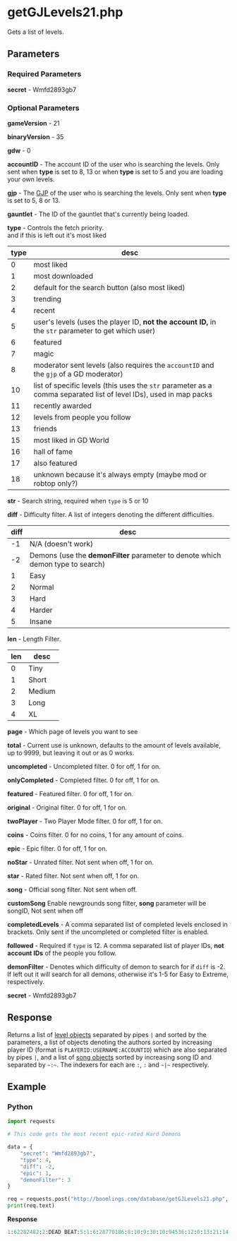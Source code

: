 # getGJLevels21.php

Gets a list of levels.

## Parameters

### Required Parameters

**secret** - Wmfd2893gb7

### Optional Parameters

**gameVersion** - 21

**binaryVersion** - 35

**gdw** - 0

**accountID** - The account ID of the user who is searching the levels. Only sent when **type** is set to 8, 13 or when **type** is set to 5 and you are loading your own levels.

**gjp** - The [GJP](/topics/encryption/gjp.md) of the user who is searching the levels. Only sent when **type** is set to 5, 8 or 13.

**gauntlet** - The ID of the gauntlet that's currently being loaded.

**type** - Controls the fetch priority.   
and if this is left out it's most liked

| type | desc |
| ---- | ---- |
| 0 | most liked |
| 1 | most downloaded |
| 2 | default for the search button (also most liked) |
| 3 | trending |
| 4 | recent |
| 5 | user's levels (uses the player ID, **not the account ID,** in the `str` parameter to get which user) |
| 6 | featured |
| 7 | magic |
| 8 | moderator sent levels (also requires the `accountID` and the `gjp` of a GD moderator) |
| 10 | list of specific levels (this uses the `str` parameter as a comma separated list of level IDs), used in map packs |
| 11 | recently awarded |
| 12 | levels from people you follow |
| 13 | friends |
| 15 | most liked in GD World |
| 16 | hall of fame |
| 17 | also featured |
| 18 | unknown because it's always empty (maybe mod or robtop only?) |

**str** - Search string, required when `type` is 5 or 10

**diff** - Difficulty filter. A list of integers denoting the different difficulties. 

| diff | desc |
| ---- | ---- |
| -1 | N/A (doesn't work) |
| -2 | Demons (use the **demonFilter** parameter to denote which demon type to search) |
| 1 | Easy |
| 2 | Normal |
| 3 | Hard |
| 4 | Harder |
| 5 | Insane |

**len** - Length Filter.

| len | desc |
| --- | ---- |
| 0 | Tiny |
| 1 | Short |
| 2 | Medium |
| 3 | Long |
| 4 | XL |

**page** - Which page of levels you want to see

**total** - Current use is unknown, defaults to the amount of levels available, up to 9999, but leaving it out or as 0 works.

**uncompleted** - Uncompleted filter. 0 for off, 1 for on.

**onlyCompleted** - Completed filter. 0 for off, 1 for on.

**featured** - Featured filter. 0 for off, 1 for on.

**original** - Original filter. 0 for off, 1 for on.

**twoPlayer** - Two Player Mode filter. 0 for off, 1 for on.

**coins** - Coins filter. 0 for no coins, 1 for any amount of coins.

**epic** - Epic filter. 0 for off, 1 for on.

**noStar** - Unrated filter. Not sent when off, 1 for on.

**star** - Rated filter. Not sent when off, 1 for on.

**song** - Official song filter. Not sent when off.

**customSong** Enable newgrounds song filter, **song** parameter will be songID, Not sent when off

**completedLevels** - A comma separated list of completed levels enclosed in brackets. Only sent if the uncompleted or completed filter is enabled.

**followed** - Required if `type` is 12. A comma separated list of player IDs, **not account IDs** of the people you follow.

**demonFilter** - Denotes which difficulty of demon to search for if `diff` is -2. If left out it will search for all demons, otherwise it's 1-5 for Easy to Extreme, respectively.

**secret** - Wmfd2893gb7

## Response

Returns a list of [level objects](/resources/server/level) separated by pipes `|` and sorted by the parameters, a list of objects denoting the authors sorted by increasing player ID (format is `PLAYERID:USERNAME:ACCOUNTID`) which are also separated by pipes `|`, and a list of [song objects](/resources/server/song) sorted by increasing song ID and separated by `~:~`. The indexers for each are `:`, `:` and `~|~` respectively.

## Example

<!-- tabs:start -->

### **Python**

```py
import requests

# This code gets the most recent epic-rated Hard Demons

data = {
    "secret": "Wmfd2893gb7",
    "type": 4,
    "diff": -2,
	"epic": 1,
    "demonFilter": 3
}

req = requests.post("http://boomlings.com/database/getGJLevels21.php", data=data)
print(req.text)
```

**Response**
```py
1:62282482:2:DEAD BEAT:5:1:6:28770186:8:10:9:30:10:94536:12:0:13:21:14:2990:17:1:43:0:25::18:10:19:24971:42:1:45:56373:3:YWZ0ZXIgdGhyZWUgbW9udGhzIG9mIGhhcmQgd29yayBpIGZpbmFsbHkgcHJlc2VudCB0byB5b3UgdGhlIGxvbmcgYXdhaXRlZCBzZXF1ZWwgdG8gbXVyZGVyIG1lbG9keQ==:15:3:30:60376208:31:0:37:1:38:1:39:10:46:1:47:2:35:541786|1:62028241:2:Eternelle Vehemence:5:14:6:4761912:8:10:9:30:10:89174:12:0:13:21:14:5187:17:1:43:0:25::18:10:19:24968:42:1:45:65535:3:c3VmZmVyLCB1bnRpbCBldGVybml0eSBlbmRzLg==:15:4:30:0:31:0:37:3:38:1:39:10:46:1:47:2:35:896821|1:60927712:2:PERIHELION:5:1:6:9456326:8:10:9:30:10:8864:12:0:13:21:14:725:17:1:43:0:25::18:10:19:24970:42:1:45:65535:3:VG9vayBmb3JldmVyIHRvIG1ha2UsICBidXQgaXQgaXMgZmluYWxseSBoZXJlLiBSZWxsIC0gU21pbnggLSBHYWx6byAtIFdoaXRlaGVhZCAtIFNwdTduaXggLSBXaWsgLSBLbm90cyAtIEh5cGVyZmxhbWU=:15:3:30:51261866:31:0:37:0:38:1:39:10:46:1:47:2:35:790560|1:59502709:2:Supreme:5:4:6:2595697:8:10:9:30:10:48776:12:0:13:21:14:2471:17:1:43:0:25::18:10:19:24956:42:1:45:65535:3:aW5zZXJ0ICQzNTAgVVNEIHRvIHBsYXkgW0J5IENyZXBlcyAmIEVuWm9yZV0gZml4ZWQgYnVuY2ggb2YgYnVncyBhcm91bmQgOTAlICwgYW5kIGFkZGVkIFVMRE0gd2hlbiB5b3UgYWN0aXZhdGUgTERNICwgdXBkYXRlcyBjb21pbmcgc29vbg==:15:3:30:58794967:31:0:37:2:38:1:39:10:46:1:47:2:35:754856|1:59413155:2:HASH:5:1:6:1424041:8:10:9:30:10:28010:12:0:13:21:14:1576:17:1:43:0:25::18:10:19:24953:42:1:45:52312:3:YSBsZXZlbCB3aXRoIG1hbnkgY29sb3Vycy4=:15:3:30:52863418:31:0:37:0:38:0:39:10:46:1:47:2:35:216300|1:59352979:2:RANYER:5:5:6:9441630:8:10:9:30:10:93328:12:0:13:21:14:3681:17:1:43:0:25::18:10:19:24949:42:1:45:65535:3:YW1hemluZyBjb2xsYWJvcmF0aW9uIC4uIEkgaG9wZSB5b3UgbGlrZSBpdCAuLi4gd2l0aCBhIGxvdCBvZiBkZWRpY2F0aW9uIHdlIGJyaW5nIHlvdSByYW55ZXIgOikgZ29vZCBsdWNrIGFuZCBlbmpveSBpdCArOTAwMDAgT0JKIDowIExETT8gOyk=:15:3:30:59193188:31:0:37:1:38:1:39:10:46:1:47:2:35:658059|1:59315849:2:Double Dash:5:5:6:3624826:8:10:9:30:10:102653:12:0:13:21:14:11269:17:1:43:0:25::18:10:19:24953:42:1:45:65535:3:IkR1YWwgZ2FtZW1vZGUgaXMgdGhlIGJlc3QgZ2FtZW1vZGUiIH4gSm9uYXRoYW5HRCB8IEEgY29sb3JmdWwgMiBtaW51dGVzIG9mIG9ubHkgZHVhbHMgKCsgcGxheWVyIGNvbG9ycykgfCBHTCwgSEYsIGRvbid0IGRpZSBhdCA5OSUgOCk=:15:4:30:0:31:0:37:0:38:0:39:10:46:1:47:2:35:872453|1:59309294:2:Archaic:5:6:6:13003836:8:10:9:30:10:33708:12:0:13:21:14:1700:17:1:43:0:25::18:10:19:24949:42:1:45:65535:3:QW1hemluZyBjb2xsYWIgd2l0aCBWbGFpbmUgYW5kIE1yY3lsZGUsIGdhbWVwbGF5IGJ5IEVuem9yZSBhbmQgR2FycC4gRW5qb3l5ISE=:15:3:30:59045071:31:0:37:0:38:0:39:10:46:1:47:2:35:791611|1:58994346:2:Agios:5:2:6:18682953:8:10:9:30:10:67315:12:0:13:21:14:2226:17:1:43:0:25::18:10:19:24940:42:1:45:65535:3:N3RoIE5veHR1cm5hbCBUZWFtIE1DLCBXZSB1c2UgYSBsaXR0bGUgbmljZSB0aGVtZSBpbiB0aGlzISEgIEhvcGUgeW91IGVuam95IG91ciB3b3JrLi4gIFtWZXJpZmllZCBieSBTaXJaYWlzc10=:15:3:30:58581054:31:0:37:0:38:0:39:10:46:1:47:2:35:728233|1:58932971:2:Divine Descendance:5:5:6:11876184:8:10:9:30:10:11239:12:0:13:21:14:882:17:1:43:0:25::18:10:19:24960:42:1:45:65535:3:VmVyaWZpZWQgYnkgaVRodW5kZXIxMiwgdmlkZW8gb24gaGlzIFlUIGNoYW5uZWw=:15:3:30:0:31:0:37:3:38:1:39:10:46:1:47:2:35:713127#1424041:flash:127035|2595697:CrispyCrepes:117663|3624826:Zoroa:44967|4761912:Vrymer:411964|9441630:CatronixGD:1462499|9456326:Galzo:1463681|11876184:TroxxP1:2638799|13003836:SirZaiss:3749813|18682953:TeamNoX:5594928|28770186:swwft:6434750#1~|~216300~|~2~|~Necromancy (drum n bass)~|~3~|~772~|~4~|~zirconmusic~|~5~|~6.15~|~6~|~~|~10~|~http%3A%2F%2Faudio.ngfiles.com%2F216000%2F216300_04___Necromancy.mp3~|~7~|~~|~8~|~1~:~1~|~541786~|~2~|~NK - Fairydust~|~3~|~1895~|~4~|~Rukkus~|~5~|~7.37~|~6~|~~|~10~|~http%3A%2F%2Faudio.ngfiles.com%2F541000%2F541786_NK---Fairydust.mp3~|~7~|~~|~8~|~1~:~1~|~658059~|~2~|~Pursuit~|~3~|~2787~|~4~|~BoomKitty~|~5~|~7.28~|~6~|~~|~10~|~http%3A%2F%2Faudio.ngfiles.com%2F658000%2F658059_Pursuit.mp3~|~7~|~UCwHQ93ecuoQne93sgY-x8Nw~|~8~|~1~:~1~|~713127~|~2~|~Synergetic Enigma~|~3~|~1861~|~4~|~DanJohansen~|~5~|~10.21~|~6~|~~|~10~|~http%3A%2F%2Faudio.ngfiles.com%2F713000%2F713127_Synergetic-Enigma.mp3~|~7~|~~|~8~|~1~:~1~|~728233~|~2~|~FWLR - Badass Bae~|~3~|~50638~|~4~|~FWLRmusic~|~5~|~7.75~|~6~|~~|~10~|~https%3A%2F%2Faudio.ngfiles.com%2F728000%2F728233_FWLR---Badass-Bae.mp3%3Ff1486917017~|~7~|~~|~8~|~1~:~1~|~754856~|~2~|~[Complextro] Viscerality - Upgrade~|~3~|~48232~|~4~|~VisceralSounds~|~5~|~11.22~|~6~|~~|~10~|~http%3A%2F%2Faudio.ngfiles.com%2F754000%2F754856_Complextro-Viscerality---U.mp3~|~7~|~~|~8~|~1~:~1~|~790560~|~2~|~Forgathering Firefly~|~3~|~47526~|~4~|~Codly~|~5~|~12.79~|~6~|~~|~10~|~https%3A%2F%2Faudio.ngfiles.com%2F790000%2F790560_Forgathering-Firefly.mp3%3Ff1518710297~|~7~|~~|~8~|~1~:~1~|~791611~|~2~|~Viscerality - Bliss [Intervention EP]~|~3~|~48232~|~4~|~VisceralSounds~|~5~|~10.38~|~6~|~~|~10~|~https%3A%2F%2Faudio.ngfiles.com%2F791000%2F791611_Viscerality---Bliss-Interv.mp3%3Ff1519159342~|~7~|~~|~8~|~1~:~1~|~872453~|~2~|~Shining Sprinter~|~3~|~1068~|~4~|~megawolf77~|~5~|~3.51~|~6~|~~|~10~|~https%3A%2F%2Faudio.ngfiles.com%2F872000%2F872453_Shining-Sprinter.mp3%3Ff1562814299~|~7~|~~|~8~|~1~:~1~|~896821~|~2~|~Panda Eyes - Anybody Else~|~3~|~45754~|~4~|~PandaEyesOfficial~|~5~|~13.92~|~6~|~~|~10~|~https%3A%2F%2Faudio.ngfiles.com%2F896000%2F896821_Panda-Eyes---Anybody-Else.mp3%3Ff1575713545~|~7~|~~|~8~|~1#91:0:10#2a84bec46c4d1304c17b4c73252faf92be4dac24
```

<!-- tabs:end -->

